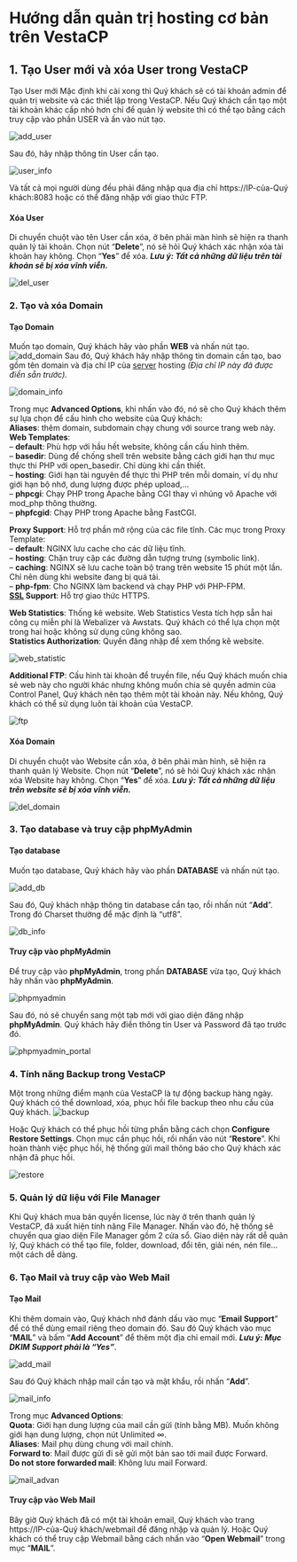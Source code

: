 
# Hướng dẫn quản trị hosting cơ bản trên VestaCP

## 1. Tạo User mới và xóa User trong VestaCP
Tạo User mới
Mặc định khi cài xong thì Quý khách sẽ có tài khoản admin để quản trị website và các thiết lập trong VestaCP. Nếu Quý khách cần tạo một tài khoản khác cấp nhỏ hơn chỉ để quản lý website thì có thể tạo bằng cách truy cập vào phần USER và ấn vào nút tạo.

![add_user](add_user.PNG)

Sau đó, hãy nhập thông tin User cần tạo.

![user_info](user_info.PNG)

Và tất cả mọi người dùng đều phải đăng nhập qua địa chỉ https://IP-của-Quý khách:8083 hoặc có thể đăng nhập với giao thức FTP.

#### Xóa User

Di chuyển chuột vào tên User cần xóa, ở bên phải màn hình sẽ hiện ra thanh quản lý tài khoản. Chọn nút “**Delete**”, nó sẽ hỏi Quý khách xác nhận xóa tài khoản hay không. Chọn “**Yes**” để xóa. _**Lưu ý: Tất cả những dữ liệu trên tài khoản sẽ bị xóa vĩnh viễn.**_  

![del_user](del_user.PNG)

### 2. Tạo và xóa Domain

#### Tạo Domain

Muốn tạo domain, Quý khách hãy vào phần  **WEB**  và nhấn nút tạo.
![add_domain](add_domain.PNG)
Sau đó, Quý khách hãy nhập thông tin domain cần tạo, bao gồm tên domain và địa chỉ IP của [server](https://www.matbao.net/cloud-server-linux.html?utm_source=matbao&utm_medium=wiki-post&utm_campaign=mb-wiki "server") hosting _(Địa chỉ IP này đã được điền sẵn trước)._

![domain_info](domain_info.PNG)

Trong mục **Advanced Options**, khi nhấn vào đó, nó sẽ cho Quý khách thêm sự lựa chọn để cấu hình cho website của Quý khách:  
**Aliases**: thêm domain, subdomain chạy chung với source trang web này.  
**Web Templates**:  
– **default**: Phù hợp với hầu hết website, không cần cấu hình thêm.  
– **basedir**: Dùng để chống shell trên website bằng cách giới hạn thư mục thực thi PHP với open_basedir. Chỉ dùng khi cần thiết.  
– **hosting**: Giới hạn tài nguyên để thực thi PHP trên mỗi domain, ví dụ như giới hạn bộ nhớ, dung lượng được phép upload,…  
– **phpcgi**: Chạy PHP trong Apache bằng CGI thay vì nhúng vô Apache với mod_php thông thường.  
– **phpfcgid**: Chạy PHP trong Apache bằng FastCGI.


**Proxy Support**: Hỗ trợ phần mở rộng của các file tĩnh. Các mục trong Proxy Template:  
– **default**: NGINX lưu cache cho các dữ liệu tĩnh.  
– **hosting**: Chặn truy cập các đường dẫn tượng trưng (symbolic link).  
– **сaching**: NGINX sẽ lưu cache toàn bộ trang trên website 15 phút một lần. Chỉ nên dùng khi website đang bị quá tải.  
– **php-fpm**: Cho NGINX làm backend và chạy PHP với PHP-FPM.  
**[SSL](https://www.matbao.net/bao-mat-website/geotrust-ssl.html?utm_source=matbao&utm_medium=wiki-post&utm_campaign=mb-wiki "SSL")  Support**: Hỗ trợ giao thức HTTPS.

**Web Statistics**: Thống kê website. Web Statistics Vesta tích hợp sẵn hai công cụ miễn phí là Webalizer và Awstats. Quý khách có thể lựa chọn một trong hai hoặc không sử dụng cũng không sao.  
**Statistics Authorization**: Quyền đăng nhập để xem thống kê website.

![web_statistic](web_statistic.PNG)

**Additional FTP**: Cấu hình tài khoản để truyền file, nếu Quý khách muốn chia sẻ web này cho người khác nhưng không muốn chia sẻ quyền admin của Control Panel, Quý khách nên tạo thêm một tài khoản này. Nếu không, Quý khách có thể sử dụng luôn tài khoản của VestaCP.

![ftp](ftp.PNG)

#### Xóa Domain

Di chuyển chuột vào Website cần xóa, ở bên phải màn hình, sẽ hiện ra thanh quản lý Website. Chọn nút “**Delete**”, nó sẽ hỏi Quý khách xác nhận xóa Website hay không. Chọn “**Yes**” để xóa. _**Lưu ý: Tất cả những dữ liệu trên website sẽ bị xóa vĩnh viễn.**_  

![del_domain](https://github.com/octvitasut/fWS/blob/master/common/images/del_domain.PNG)

### 3. Tạo database và truy cập phpMyAdmin

#### Tạo database

Muốn tạo database, Quý khách hãy vào phần  **DATABASE**  và nhấn nút tạo.

![add_db](https://github.com/octvitasut/fWS/blob/master/common/images/add_db.PNG)

Sau đó, Quý khách nhập thông tin database cần tạo, rồi nhấn nút “**Add**”. Trong đó Charset thường để mặc định là “utf8”.

![db_info](https://github.com/octvitasut/fWS/blob/master/common/images/db_info.PNG)

#### Truy cập vào phpMyAdmin

Để truy cập vào  **phpMyAdmin**, trong phần  **DATABASE**  vừa tạo, Quý khách hãy nhấn vào  **phpMyAdmin**.

![phpmyadmin](https://github.com/octvitasut/fWS/blob/master/common/images/phpmyadmin.PNG)

Sau đó, nó sẽ chuyển sang một tab mới với giao diện đăng nhập **phpMyAdmin**. Quý khách hãy điền thông tin User và Password đã tạo trước đó.

![phpmyadmin_portal](https://github.com/octvitasut/fWS/blob/master/common/images/phpmyadmin_portal.PNG)

### 4. Tính năng Backup trong VestaCP

Một trong những điểm mạnh của VestaCP là tự động backup hàng ngày. Quý khách có thể download, xóa, phục hồi file backup theo nhu cầu của Quý khách.
![backup](https://github.com/octvitasut/fWS/blob/master/common/images/backup.PNG)

Hoặc Quý khách có thể phục hồi từng phần bằng cách chọn **Configure Restore Settings**. Chọn mục cần phục hồi, rồi nhấn vào nút “**Restore**”. Khi hoàn thành việc phục hồi, hệ thống gửi mail thông báo cho Quý khách xác nhận đã phục hồi.

![restore](https://github.com/octvitasut/fWS/blob/master/common/images/restore.PNG)

### 5. Quản lý dữ liệu với File Manager

Khi Quý khách mua bản quyền license, lúc này ở trên thanh quản lý VestaCP, đã xuất hiện tính năng File Manager. Nhấn vào đó, hệ thống sẽ chuyển qua giao diện File Manager gồm 2 cửa sổ. Giao diện này rất dễ quản lý, Quý khách có thể tạo file, folder, download, đổi tên, giải nén, nén file… một cách dễ dàng.

### 6. Tạo Mail và truy cập vào Web Mail

#### Tạo Mail

Khi thêm domain vào, Quý khách nhớ đánh dấu vào mục “**Email Support**” để có thể dùng email riêng theo domain đó. Sau đó Quý khách vào mục “**MAIL**” và bấm “**Add Account**” để thêm một địa chỉ email mới. _**Lưu ý: Mục DKIM Support phải là “Yes”**_.  

![add_mail](https://github.com/octvitasut/fWS/blob/master/common/images/add_mail.PNG)

Sau đó Quý khách nhập mail cần tạo và mật khẩu, rồi nhấn “**Add**”.

![mail_info](https://github.com/octvitasut/fWS/blob/master/common/images/mail_info.PNG)

Trong mục **Advanced Options**:  
**Quota**: Giới hạn dung lượng của mail cần gửi (tính bằng MB). Muốn không giới hạn dung lượng, chọn nút Unlimited ∞.  
**Aliases**: Mail phụ dùng chung với mail chính.  
**Forward to**: Mail được gửi đi sẽ gửi một bản sao tới mail được Forward.  
**Do not store forwarded mail**: Không lưu mail Forward.

![mail_advan](https://github.com/octvitasut/fWS/blob/master/common/images/mail_advan.PNG)

#### Truy cập vào Web Mail

Bây giờ Quý khách đã có một tài khoản email, Quý khách vào trang https://IP-của-Quý khách/webmail để đăng nhập và quản lý. Hoặc Quý khách có thể truy cập Webmail bằng cách nhấn vào “**Open Webmail**” trong mục “**MAIL**”.









